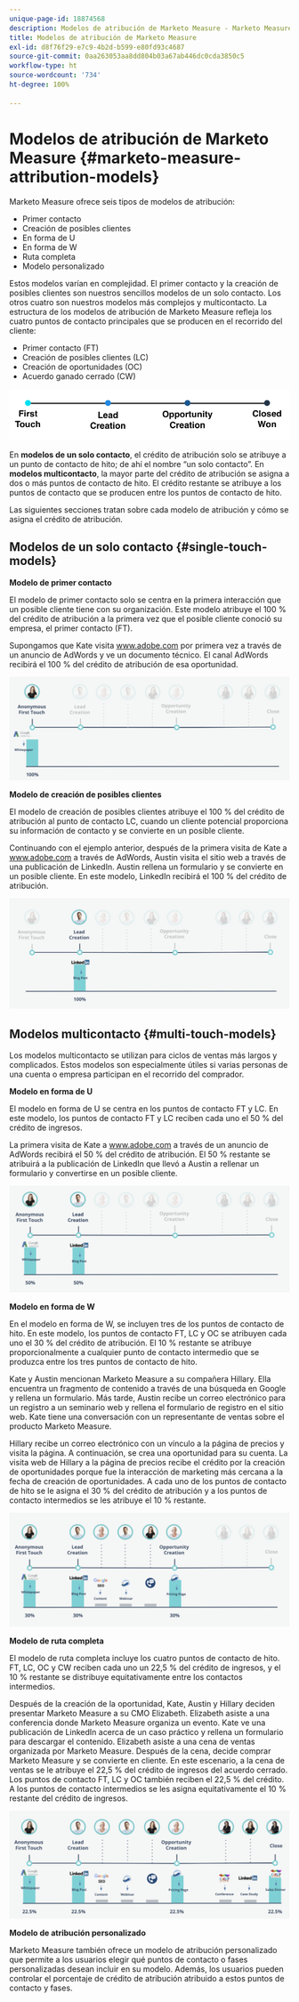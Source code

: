 ```yaml
---
unique-page-id: 18874568
description: Modelos de atribución de Marketo Measure - Marketo Measure - Documentación del producto
title: Modelos de atribución de Marketo Measure
exl-id: d8f76f29-e7c9-4b2d-b599-e80fd93c4687
source-git-commit: 0aa263053aa8dd804b03a67ab446dc0cda3850c5
workflow-type: ht
source-wordcount: '734'
ht-degree: 100%

---
```


# Modelos de atribución de Marketo Measure {#marketo-measure-attribution-models}

Marketo Measure ofrece seis tipos de modelos de atribución:

* Primer contacto
* Creación de posibles clientes
* En forma de U
* En forma de W
* Ruta completa
* Modelo personalizado

Estos modelos varían en complejidad. El primer contacto y la creación de posibles clientes son nuestros sencillos modelos de un solo contacto. Los otros cuatro son nuestros modelos más complejos y multicontacto. La estructura de los modelos de atribución de Marketo Measure refleja los cuatro puntos de contacto principales que se producen en el recorrido del cliente:

* Primer contacto (FT)
* Creación de posibles clientes (LC)
* Creación de oportunidades (OC)
* Acuerdo ganado cerrado (CW)

![](assets/1-1.png)

En **modelos de un solo contacto**, el crédito de atribución solo se atribuye a un punto de contacto de hito; de ahí el nombre “un solo contacto”.
En **modelos multicontacto**, la mayor parte del crédito de atribución se asigna a dos o más puntos de contacto de hito. El crédito restante se atribuye a los puntos de contacto que se producen entre los puntos de contacto de hito.

Las siguientes secciones tratan sobre cada modelo de atribución y cómo se asigna el crédito de atribución.

## Modelos de un solo contacto {#single-touch-models}

**Modelo de primer contacto**

El modelo de primer contacto solo se centra en la primera interacción que un posible cliente tiene con su organización. Este modelo atribuye el 100 % del crédito de atribución a la primera vez que el posible cliente conoció su empresa, el primer contacto (FT).

Supongamos que Kate visita www.adobe.com por primera vez a través de un anuncio de AdWords y ve un documento técnico. El canal AdWords recibirá el 100 % del crédito de atribución de esa oportunidad.

![](assets/2.png)

**Modelo de creación de posibles clientes**

El modelo de creación de posibles clientes atribuye el 100 % del crédito de atribución al punto de contacto LC, cuando un cliente potencial proporciona su información de contacto y se convierte en un posible cliente.

Continuando con el ejemplo anterior, después de la primera visita de Kate a www.adobe.com a través de AdWords, Austin visita el sitio web a través de una publicación de LinkedIn. Austin rellena un formulario y se convierte en un posible cliente. En este modelo, LinkedIn recibirá el 100 % del crédito de atribución.

![](assets/3.png)

## Modelos multicontacto {#multi-touch-models}

Los modelos multicontacto se utilizan para ciclos de ventas más largos y complicados. Estos modelos son especialmente útiles si varias personas de una cuenta o empresa participan en el recorrido del comprador.

**Modelo en forma de U**

El modelo en forma de U se centra en los puntos de contacto FT y LC. En este modelo, los puntos de contacto FT y LC reciben cada uno el 50 % del crédito de ingresos.

La primera visita de Kate a www.adobe.com a través de un anuncio de AdWords recibirá el 50 % del crédito de atribución. El 50 % restante se atribuirá a la publicación de LinkedIn que llevó a Austin a rellenar un formulario y convertirse en un posible cliente.

![](assets/4.png)

**Modelo en forma de W**

En el modelo en forma de W, se incluyen tres de los puntos de contacto de hito. En este modelo, los puntos de contacto FT, LC y OC se atribuyen cada uno el 30 % del crédito de atribución. El 10 % restante se atribuye proporcionalmente a cualquier punto de contacto intermedio que se produzca entre los tres puntos de contacto de hito.

Kate y Austin mencionan Marketo Measure a su compañera Hillary. Ella encuentra un fragmento de contenido a través de una búsqueda en Google y rellena un formulario. Más tarde, Austin recibe un correo electrónico para un registro a un seminario web y rellena el formulario de registro en el sitio web. Kate tiene una conversación con un representante de ventas sobre el producto Marketo Measure.

Hillary recibe un correo electrónico con un vínculo a la página de precios y visita la página. A continuación, se crea una oportunidad para su cuenta. La visita web de Hillary a la página de precios recibe el crédito por la creación de oportunidades porque fue la interacción de marketing más cercana a la fecha de creación de oportunidades. A cada uno de los puntos de contacto de hito se le asigna el 30 % del crédito de atribución y a los puntos de contacto intermedios se les atribuye el 10 % restante.

![](assets/5.png)

**Modelo de ruta completa**

El modelo de ruta completa incluye los cuatro puntos de contacto de hito. FT, LC, OC y CW reciben cada uno un 22,5 % del crédito de ingresos, y el 10 % restante se distribuye equitativamente entre los contactos intermedios.

Después de la creación de la oportunidad, Kate, Austin y Hillary deciden presentar Marketo Measure a su CMO Elizabeth. Elizabeth asiste a una conferencia donde Marketo Measure organiza un evento. Kate ve una publicación de LinkedIn acerca de un caso práctico y rellena un formulario para descargar el contenido. Elizabeth asiste a una cena de ventas organizada por Marketo Measure. Después de la cena, decide comprar Marketo Measure y se convierte en cliente. En este escenario, a la cena de ventas se le atribuye el 22,5 % del crédito de ingresos del acuerdo cerrado. Los puntos de contacto FT, LC y OC también reciben el 22,5 % del crédito. A los puntos de contacto intermedios se les asigna equitativamente el 10 % restante del crédito de ingresos.

![](assets/6.png)

**Modelo de atribución personalizado**

Marketo Measure también ofrece un modelo de atribución personalizado que permite a los usuarios elegir qué puntos de contacto o fases personalizadas desean incluir en su modelo. Además, los usuarios pueden controlar el porcentaje de crédito de atribución atribuido a estos puntos de contacto y fases.
